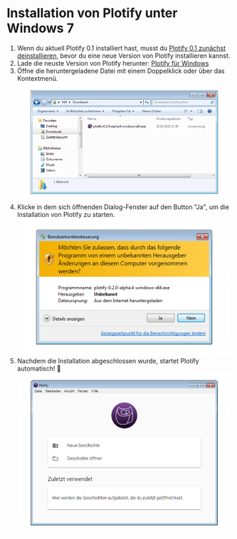 # Installation von Plotify unter Windows 7

1. Wenn du aktuell Plotify 0.1 installiert hast, musst du [Plotify 0.1 zunächst deinstallieren](uninstall.md), bevor du eine neue Version von Plotify installieren kannst.
2. Lade die neuste Version von Plotify herunter: [Plotify für Windows](https://github.com/plotify/plotify/releases/download/v0.2.0-alpha.5/plotify-0.2.0-alpha.5-windows-x64.exe)
3. Öffne die heruntergeladene Datei mit einem Doppelklick oder über das Kontextmenü.<br />![](open-exe.png)
4. Klicke in dem sich öffnenden Dialog-Fenster auf den Button "Ja", um die Installation von Plotify zu starten.<br />![](user-account-control.png)
5. Nachdem die Installation abgeschlossen wurde, startet Plotify automatisch! :tada:<br />![](started.png)
